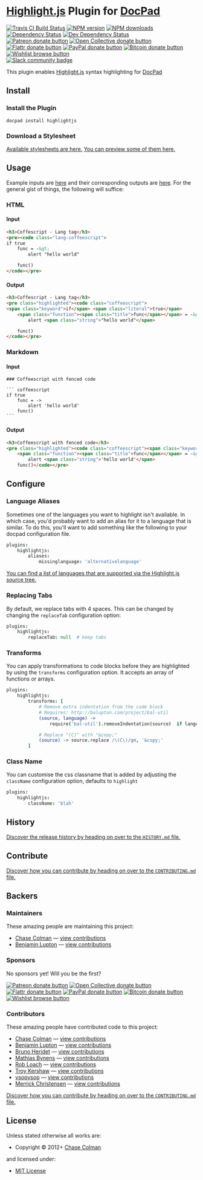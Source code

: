 # [Highlight.js](https://github.com/isagalaev/highlight.js) Plugin for [DocPad](http://docpad.org)

<!-- BADGES/ -->

<span class="badge-travisci"><a href="http://travis-ci.org/docpad/docpad-plugin-highlightjs" title="Check this project's build status on TravisCI"><img src="https://img.shields.io/travis/docpad/docpad-plugin-highlightjs/master.svg" alt="Travis CI Build Status" /></a></span>
<span class="badge-npmversion"><a href="https://npmjs.org/package/docpad-plugin-highlightjs" title="View this project on NPM"><img src="https://img.shields.io/npm/v/docpad-plugin-highlightjs.svg" alt="NPM version" /></a></span>
<span class="badge-npmdownloads"><a href="https://npmjs.org/package/docpad-plugin-highlightjs" title="View this project on NPM"><img src="https://img.shields.io/npm/dm/docpad-plugin-highlightjs.svg" alt="NPM downloads" /></a></span>
<span class="badge-daviddm"><a href="https://david-dm.org/docpad/docpad-plugin-highlightjs" title="View the status of this project's dependencies on DavidDM"><img src="https://img.shields.io/david/docpad/docpad-plugin-highlightjs.svg" alt="Dependency Status" /></a></span>
<span class="badge-daviddmdev"><a href="https://david-dm.org/docpad/docpad-plugin-highlightjs#info=devDependencies" title="View the status of this project's development dependencies on DavidDM"><img src="https://img.shields.io/david/dev/docpad/docpad-plugin-highlightjs.svg" alt="Dev Dependency Status" /></a></span>
<br class="badge-separator" />
<span class="badge-patreon"><a href="https://patreon.com/bevry" title="Donate to this project using Patreon"><img src="https://img.shields.io/badge/patreon-donate-yellow.svg" alt="Patreon donate button" /></a></span>
<span class="badge-opencollective"><a href="https://opencollective.com/bevry" title="Donate to this project using Open Collective"><img src="https://img.shields.io/badge/open%20collective-donate-yellow.svg" alt="Open Collective donate button" /></a></span>
<span class="badge-flattr"><a href="https://flattr.com/profile/balupton" title="Donate to this project using Flattr"><img src="https://img.shields.io/badge/flattr-donate-yellow.svg" alt="Flattr donate button" /></a></span>
<span class="badge-paypal"><a href="https://bevry.me/paypal" title="Donate to this project using Paypal"><img src="https://img.shields.io/badge/paypal-donate-yellow.svg" alt="PayPal donate button" /></a></span>
<span class="badge-bitcoin"><a href="https://bevry.me/bitcoin" title="Donate once-off to this project using Bitcoin"><img src="https://img.shields.io/badge/bitcoin-donate-yellow.svg" alt="Bitcoin donate button" /></a></span>
<span class="badge-wishlist"><a href="https://bevry.me/wishlist" title="Buy an item on our wishlist for us"><img src="https://img.shields.io/badge/wishlist-donate-yellow.svg" alt="Wishlist browse button" /></a></span>
<br class="badge-separator" />
<span class="badge-slackin"><a href="https://slack.bevry.me" title="Join this project's slack community"><img src="https://slack.bevry.me/badge.svg" alt="Slack community badge" /></a></span>

<!-- /BADGES -->


This plugin enables [Highlight.js](https://github.com/isagalaev/highlight.js) syntax highlighting for [DocPad](https://docpad.org)


## Install

### Install the Plugin

```
docpad install highlightjs
```

### Download a Stylesheet

[Available stylesheets are here.](https://github.com/isagalaev/highlight.js/tree/8.0/src/styles) [You can preview some of them here.](http://highlightjs.org/static/test.html)


## Usage

Example inputs are [here](https://github.com/docpad/docpad-plugin-highlightjs/tree/master/test/src/documents) and their corresponding outputs are [here](https://github.com/docpad/docpad-plugin-highlightjs/tree/master/test/out-expected). For the general gist of things, the following will suffice:

### HTML

#### Input

``` html
<h3>Coffescript - Lang tag</h3>
<pre><code class="lang-coffeescript">
if true
	func = -&gt;
		alert "hello world"

	func()
</code></pre>
```

#### Output

``` html
<h3>Coffescript - Lang tag</h3>
<pre class="highlighted"><code class="coffeescript">
<span class="keyword">if</span> <span class="literal">true</span>
	<span class="function"><span class="title">func</span></span> = -&gt;
		alert <span class="string">"hello world"</span>

	func()
</code></pre>
```

### Markdown

#### Input

	### Coffeescript with fenced code

	``` coffeescript
	if true
		func = ->
			alert 'hello world'
		func()
	```

#### Output

``` html
<h3>Coffeescript with fenced code</h3>
<pre class="highlighted"><code class="coffeescript"><span class="keyword">if</span> <span class="literal">true</span>
	<span class="function"><span class="title">func</span></span> = -&gt;
		alert <span class="string">'hello world'</span>
	func()</code></pre>
```


## Configure

### Language Aliases
Sometimes one of the languages you want to highlight isn't available. In which case, you'd probably want to add an alias for it to a language that is similar. To do this, you'll want to add something like the following to your docpad configuration file.

``` coffee
plugins:
	highlightjs:
		aliases:
			missinglanguage: 'alternativelanguage'
```

[You can find a list of languages that are supported via the Highlight.js source tree.](https://github.com/isagalaev/highlight.js/tree/master/src/languages)


### Replacing Tabs
By default, we replace tabs with 4 spaces. This can be changed by changing the `replaceTab` configuration option:

``` coffee
plugins:
	highlightjs:
		replaceTab: null  # keep tabs
```


### Transforms

You can apply transformations to code blocks before they are highlighted by using the `transforms` configuration option. It accepts an array of functions or arrays.

``` coffee
plugins:
	highlightjs:
		transforms: [
			# Remove extra indentation from the code block
			# Requires: http://balupton.com/project/bal-util
			(source, language) ->
				require('bal-util').removeIndentation(source)  if language in ['bash','coffeescript']

			# Replace "(C)" with "&copy;"
			(source) -> source.replace /\(C\)/gm, '&copy;'
		]
```

### Class Name

You can customise the css classname that is added by adjusting the `className` configuration option, defaults to `highlight`

``` coffee
plugins:
	highlightjs:
		className: 'blah'
```




<!-- HISTORY/ -->

<h2>History</h2>

<a href="https://github.com/docpad/docpad-plugin-highlightjs/blob/master/HISTORY.md#files">Discover the release history by heading on over to the <code>HISTORY.md</code> file.</a>

<!-- /HISTORY -->


<!-- CONTRIBUTE/ -->

<h2>Contribute</h2>

<a href="https://github.com/docpad/docpad-plugin-highlightjs/blob/master/CONTRIBUTING.md#files">Discover how you can contribute by heading on over to the <code>CONTRIBUTING.md</code> file.</a>

<!-- /CONTRIBUTE -->


<!-- BACKERS/ -->

<h2>Backers</h2>

<h3>Maintainers</h3>

These amazing people are maintaining this project:

<ul><li><a href="http://thedev.infinityatlas.com">Chase Colman</a> — <a href="https://github.com/docpad/docpad-plugin-highlightjs/commits?author=chase" title="View the GitHub contributions of Chase Colman on repository docpad/docpad-plugin-highlightjs">view contributions</a></li>
<li><a href="http://balupton.com">Benjamin Lupton</a> — <a href="https://github.com/docpad/docpad-plugin-highlightjs/commits?author=balupton" title="View the GitHub contributions of Benjamin Lupton on repository docpad/docpad-plugin-highlightjs">view contributions</a></li></ul>

<h3>Sponsors</h3>

No sponsors yet! Will you be the first?

<span class="badge-patreon"><a href="https://patreon.com/bevry" title="Donate to this project using Patreon"><img src="https://img.shields.io/badge/patreon-donate-yellow.svg" alt="Patreon donate button" /></a></span>
<span class="badge-opencollective"><a href="https://opencollective.com/bevry" title="Donate to this project using Open Collective"><img src="https://img.shields.io/badge/open%20collective-donate-yellow.svg" alt="Open Collective donate button" /></a></span>
<span class="badge-flattr"><a href="https://flattr.com/profile/balupton" title="Donate to this project using Flattr"><img src="https://img.shields.io/badge/flattr-donate-yellow.svg" alt="Flattr donate button" /></a></span>
<span class="badge-paypal"><a href="https://bevry.me/paypal" title="Donate to this project using Paypal"><img src="https://img.shields.io/badge/paypal-donate-yellow.svg" alt="PayPal donate button" /></a></span>
<span class="badge-bitcoin"><a href="https://bevry.me/bitcoin" title="Donate once-off to this project using Bitcoin"><img src="https://img.shields.io/badge/bitcoin-donate-yellow.svg" alt="Bitcoin donate button" /></a></span>
<span class="badge-wishlist"><a href="https://bevry.me/wishlist" title="Buy an item on our wishlist for us"><img src="https://img.shields.io/badge/wishlist-donate-yellow.svg" alt="Wishlist browse button" /></a></span>

<h3>Contributors</h3>

These amazing people have contributed code to this project:

<ul><li><a href="http://thedev.infinityatlas.com">Chase Colman</a> — <a href="https://github.com/docpad/docpad-plugin-highlightjs/commits?author=chase" title="View the GitHub contributions of Chase Colman on repository docpad/docpad-plugin-highlightjs">view contributions</a></li>
<li><a href="http://balupton.com">Benjamin Lupton</a> — <a href="https://github.com/docpad/docpad-plugin-highlightjs/commits?author=balupton" title="View the GitHub contributions of Benjamin Lupton on repository docpad/docpad-plugin-highlightjs">view contributions</a></li>
<li><a href="http://delapouite.com">Bruno Heridet</a> — <a href="https://github.com/docpad/docpad-plugin-highlightjs/commits?author=Delapouite" title="View the GitHub contributions of Bruno Heridet on repository docpad/docpad-plugin-highlightjs">view contributions</a></li>
<li><a href="http://mathiasbynens.be/">Mathias Bynens</a> — <a href="https://github.com/docpad/docpad-plugin-highlightjs/commits?author=mathiasbynens" title="View the GitHub contributions of Mathias Bynens on repository docpad/docpad-plugin-highlightjs">view contributions</a></li>
<li><a href="http://robloach.net">Rob Loach</a> — <a href="https://github.com/docpad/docpad-plugin-highlightjs/commits?author=RobLoach" title="View the GitHub contributions of Rob Loach on repository docpad/docpad-plugin-highlightjs">view contributions</a></li>
<li><a href="http://troykershaw.com">Troy Kershaw</a> — <a href="https://github.com/docpad/docpad-plugin-highlightjs/commits?author=troykershaw" title="View the GitHub contributions of Troy Kershaw on repository docpad/docpad-plugin-highlightjs">view contributions</a></li>
<li><a href="https://github.com/vsopvsop">vsopvsop</a> — <a href="https://github.com/docpad/docpad-plugin-highlightjs/commits?author=vsopvsop" title="View the GitHub contributions of vsopvsop on repository docpad/docpad-plugin-highlightjs">view contributions</a></li>
<li><a href="http://www.merrickchristensen.com">Merrick Christensen</a> — <a href="https://github.com/docpad/docpad-plugin-highlightjs/commits?author=iammerrick" title="View the GitHub contributions of Merrick Christensen on repository docpad/docpad-plugin-highlightjs">view contributions</a></li></ul>

<a href="https://github.com/docpad/docpad-plugin-highlightjs/blob/master/CONTRIBUTING.md#files">Discover how you can contribute by heading on over to the <code>CONTRIBUTING.md</code> file.</a>

<!-- /BACKERS -->


<!-- LICENSE/ -->

<h2>License</h2>

Unless stated otherwise all works are:

<ul><li>Copyright &copy; 2012+ <a href="http://thedev.infinityatlas.com">Chase Colman</a></li></ul>

and licensed under:

<ul><li><a href="http://spdx.org/licenses/MIT.html">MIT License</a></li></ul>

<!-- /LICENSE -->

